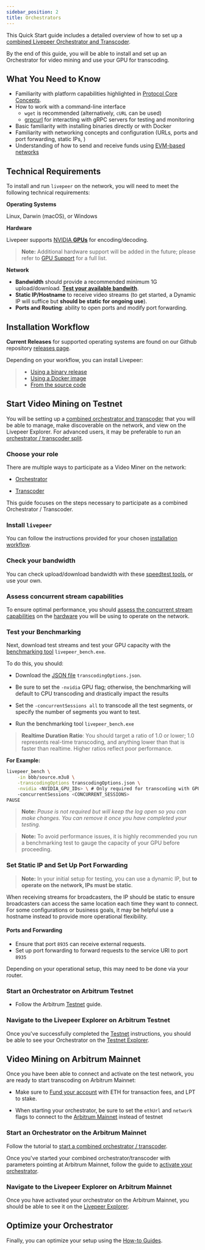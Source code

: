 ```yaml
---
sidebar_position: 2
title: Orchestrators
---
```


This Quick Start guide includes a detailed overview of how to set up a [combined Livepeer Orchestrator and Transcoder](/video-miners/core-concepts/architecture).

By the end of this guide, you will be able to install and set up an Orchestrator for video mining and use your GPU for transcoding.
 
## What You Need to Know

- Familiarity with platform capabilities highlighted in [Protocol Core Concepts](/protocol/core-concepts/).
- How to work with a command-line interface
    -  `wget` is recommended (alternatively, `cURL`  can be used)
    - [grpcurl](https://github.com/fullstorydev/grpcurl#grpcurl) for interacting with gRPC servers for testing and monitoring
- Basic familiarity with installing binaries directly or with Docker
- Familiarity with networking concepts and configuration (URLs, ports and port forwarding, static IPs, )
- Understanding of how to send and receive funds using [EVM-based networks](/installation/connect-to-ethereum)    

## Technical Requirements

To install and run `livepeer` on the network, you will need to meet the following technical requirements:  

**Operating Systems** 

Linux, Darwin (macOS), or Windows

**Hardware** 

Livepeer supports [NVIDIA **GPUs**](/video-miners/reference/gpu-support) for encoding/decoding. 

> **Note:** Additional hardware support will be added in the future; please refer to [GPU Support](/video-miners/reference/gpu-support) for a full list. 

**Network** 

- **Bandwidth** should provide a recommended minimum 1G upload/download. [**Test your available bandwith**](/video-miners/reference/bandwidth).
- **Static IP/Hostname** to receive video streams 
(to get started, a Dynamic IP will suffice but **should be static for ongoing use**).
- **Ports and Routing**: ability to open ports and modify port forwarding.

## Installation Workflow

**Current Releases** for supported operating systems are found on our Github repository [releases page](https://github.com/livepeer/go-livepeer/releases).

Depending on your workflow, you can install Livepeer:
> * [Using a binary release](/installation/install-livepeer/binary-release)
> * [Using a Docker image](/installation/install-livepeer/docker)
> * [From the source code](/installation/install-livepeer/installing-for-development)

## Start Video Mining on Testnet

You will be setting up a [combined orchestrator and transcoder](video-miners/how-to-guides/o-t-split) that you will be able to manage, make discoverable on the network, and view on the Livepeer Explorer. For advanced users, it may be preferable to run an [orchestrator / transcoder split](video-miners/how-to-guides/o-t-split).

### Choose your role

There are multiple ways to participate as a Video Miner on the network:

- [Orchestrator](/video-miners/core-concepts/roles-and-responsibilities#types-of-video-miners)
    
- [Transcoder](/video-miners/core-concepts/roles-and-responsibilities#types-of-video-miners)

This guide focuses on the steps necessary to participate as a combined Orchestrator / Transcoder.

### Install `livepeer`

You can follow the instructions provided for your chosen [installation workflow](#installation-workflow).


### Check your bandwidth

You can check upload/download bandwidth with these [speedtest tools](/video-miners/reference/bandwidth), or use your own.

### Assess concurrent stream capabilities

To ensure optimal performance, you should [assess the concurrent stream capabilities](/video-miners/reference/concurrency-check) on the [hardware](/video-miners/reference/gpu-support) you will be using to operate on the network.

### Test your Benchmarking

Next, download test streams and test your GPU capacity with the [benchmarking tool](/video-miners/how-to-guides/benchmarking) `livepeer_bench.exe`.

To do this, you should:

- Download the [JSON file](https://github.com/livepeer/go-livepeer/blob/master/cmd/livepeer_bench/transcodingOptions.json) `transcodingOptions.json`.

- Be sure to set the `-nvidia` GPU flag; otherwise, the benchmarking will default to CPU transcoding and drastically impact the results

-  Set the `-concurrentSessions all` to transcode all the test segments, or specify the number of segments you want to test.

- Run the benchmarking tool `livepeer_bench.exe` 

> **Realtime Duration Ratio**: You should target a ratio of 1.0 or lower; 1.0 represents real-time transcoding, and anything lower than that is faster than realtime. Higher ratios reflect poor performance.


**For Example:**

```bash
livepeer_bench \
    -in bbb/source.m3u8 \
    -transcodingOptions transcodingOptions.json \
    -nvidia <NVIDIA_GPU_IDs> \ # Only required for transcoding with GPUs
    -concurrentSessions <CONCURRENT_SESSIONS>
PAUSE    
```
> **Note:** *Pause is not required but will keep the log open so you can make changes. You can remove it once you have completed your testing.*

> **Note:** To avoid performance issues, it is highly recommended you run a benchmarking test to gauge the capacity of your GPU before proceeding.

### Set Static IP and Set Up Port Forwarding

> **Note:** In your initial setup for testing, you can use a dynamic IP, but **to operate on the network, IPs must be static**.

When receiving streams for broadcasters, the IP should be static to ensure broadcasters can access the same location each time they want to connect. For some configurations or business goals, it may be helpful use a hostname instead to provide more operational flexibility. 

#### Ports and Forwarding
- Ensure that port `8935` can receive external requests.
- Set up port forwarding to forward requests to the service URI to port `8935`

Depending on your operational setup, this may need to be done via your router.

### Start an Orchestrator on Arbitrum Testnet

- Follow the Arbitrum [Testnet](/video-miners/getting-started/testing/testnet) guide.
 
### Navigate to the Livepeer Explorer on Arbitrum Testnet

 Once you've successfully completed the [Testnet](/video-miners/getting-started/testing/testnet) instructions, you should be able to see your Orchestrator on the [Testnet Explorer](https://arbitrum-rinkeby.explorer.livepeer.org/orchestrators).

## Video Mining on Arbitrum Mainnet

Once you have been able to connect and activate on the test network, you are ready to start transcoding on Arbitrum Mainnet:

- Make sure to [Fund your account](/video-miners/getting-started/activation#fund-your-account-with-eth-and-lpt) with ETH for transaction fees, and LPT to stake.

- When starting your orchestrator, be sure to set the `ethUrl` and `network` flags to connect to the [Arbitrum Mainnet](http:///installation/connect-to-ethereum) instead of testnet

### Start an Orchestrator on the Arbitrum Mainnet

Follow the tutorial to [start a combined orchestrator / transcoder](/video-miners/getting-started/activation#start-a-combined-orchestrator-and-transcoder).

Once you've started your combined orchestrator/transcoder with parameters pointing at Arbitrum Mainnet, follow the guide to [activate your orchestrator](/video-miners/getting-started/activation#activate).

### Navigate to the Livepeer Explorer on Arbitrum Mainnet

Once you have activated your orchestrator on the Arbitrum Mainnet, you should be able to see it on the [Livepeer Explorer](https://explorer.livepeer.org/leaderboard). 

## Optimize your Orchestrator

Finally, you can optimize your setup using the [How-to Guides](/video-miners/how-to-guides/).

